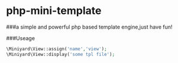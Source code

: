# php-mini-template
###a simple and powerful php based template engine,just have fun!

###Useage
```php
\Miniyard\View::assign('name','view');
\Miniyard\View::display('some tpl file');
```
